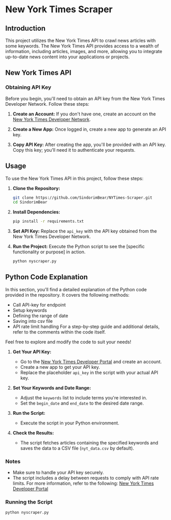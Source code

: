 # New York Times Scraper

## Introduction

This project utilizes the New York Times API to crawl news articles with some keywords. The New York Times API provides access to a wealth of information, including articles, images, and more, allowing you to integrate up-to-date news content into your applications or projects.

## New York Times API

### Obtaining API Key

Before you begin, you'll need to obtain an API key from the New York Times Developer Network. Follow these steps:

1. **Create an Account:** If you don't have one, create an account on the [New York Times Developer Network](https://developer.nytimes.com/apis).

2. **Create a New App:** Once logged in, create a new app to generate an API key.

3. **Copy API Key:** After creating the app, you'll be provided with an API key. Copy this key; you'll need it to authenticate your requests.

## Usage

To use the New York Times API in this project, follow these steps:

1. **Clone the Repository:**
    ```bash
    git clone https://github.com/SindorimBear/NYTimes-Scraper.git
    cd SindorimBear
    ```

2. **Install Dependencies:**
    ```bash
    pip install -r requirements.txt
    ```

3. **Set API Key:**
     Replace the `api_key` with the API key obtained from the New York Times Developer Network.

4. **Run the Project:**
    Execute the Python script to see the [specific functionality or purpose] in action.
    ```bash
    python nyscraper.py
    ```

## Python Code Explanation

In this section, you'll find a detailed explanation of the Python code provided in the repository. It covers the following methods:
- Call API-key for endpoint
- Setup keywords
- Defining the range of date
- Saving into csv file
- API rate limit handling
For a step-by-step guide and additional details, refer to the comments within the code itself.

Feel free to explore and modify the code to suit your needs!

1. **Get Your API Key:**
   - Go to the [New York Times Developer Portal](https://developer.nytimes.com/apis) and create an account.
   - Create a new app to get your API key.
   - Replace the placeholder `api_key` in the script with your actual API key.

2. **Set Your Keywords and Date Range:**
   - Adjust the `keywords` list to include terms you're interested in.
   - Set the `begin_date` and `end_date` to the desired date range.

3. **Run the Script:**
   - Execute the script in your Python environment.

4. **Check the Results:**
   - The script fetches articles containing the specified keywords and saves the data to a CSV file (`nyt_data.csv` by default).

### Notes

- Make sure to handle your API key securely.
- The script includes a delay between requests to comply with API rate limits. For more information, refer to the following: [New York Times Developer Portal](https://developer.nytimes.com/faq#:~:text=11.-,Is%20there%20an%20API%20call%20limit%3F,at%20code%40nytimes.com.)

### Running the Script

```bash
python nyscraper.py
```


